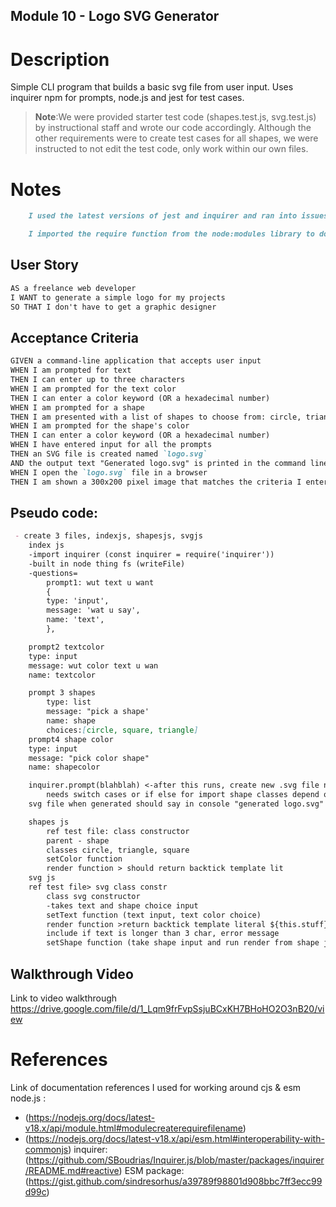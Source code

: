 ## Module 10 - Logo SVG Generator

# Description
Simple CLI program that builds a basic svg file from user input.  Uses inquirer npm for prompts, node.js and jest for test cases.

> **Note**:We were provided starter test code (shapes.test.js, svg.test.js) by instructional staff and wrote our code accordingly. Although the other requirements were to create test cases for all shapes, we were instructed to not edit the test code, only work within our own files.

# Notes
```md
    I used the latest versions of jest and inquirer and ran into issues with inoperability across CommonJS and EMS formats.  I referenced the documentation for both the Node version I'm running (18.~), inquirer, and jest, to troubleshoot.

    I imported the require function from the node:modules library to do a cheeky workaround and make the import syntax match what we've done in class, and updated the package.json properties. (adding "type": "module", and replacing "main": "index.js" with "exports": "./index.js").  I also had to change the file type suffixes to cjs vs js (CommonJS) in order to make node.js happy and stop spitting at me.
```

## User Story

```md
AS a freelance web developer
I WANT to generate a simple logo for my projects
SO THAT I don't have to get a graphic designer
```

## Acceptance Criteria

```md
GIVEN a command-line application that accepts user input
WHEN I am prompted for text
THEN I can enter up to three characters
WHEN I am prompted for the text color
THEN I can enter a color keyword (OR a hexadecimal number)
WHEN I am prompted for a shape
THEN I am presented with a list of shapes to choose from: circle, triangle, and square
WHEN I am prompted for the shape's color
THEN I can enter a color keyword (OR a hexadecimal number)
WHEN I have entered input for all the prompts
THEN an SVG file is created named `logo.svg`
AND the output text "Generated logo.svg" is printed in the command line
WHEN I open the `logo.svg` file in a browser
THEN I am shown a 300x200 pixel image that matches the criteria I entered
```

## Pseudo code:
```md
 - create 3 files, indexjs, shapesjs, svgjs
    index js
    -import inquirer (const inquirer = require('inquirer'))
    -built in node thing fs (writeFile) 
    -questions=
        prompt1: wut text u want
        {
        type: 'input',
        message: 'wat u say',
        name: 'text',
        },

    prompt2 textcolor
    type: input
    message: wut color text u wan
    name: textcolor

    prompt 3 shapes
        type: list
        message: "pick a shape'
        name: shape
        choices:[circle, square, triangle]
    prompt4 shape color
    type: input
    message: "pick color shape"
    name: shapecolor

    inquirer.prompt(blahblah) <-after this runs, create new .svg file named 'logo.svg'
        needs switch cases or if else for import shape classes depend on user input/choice
    svg file when generated should say in console "generated logo.svg"

    shapes js
        ref test file: class constructor
        parent - shape
        classes circle, triangle, square
        setColor function
        render function > should return backtick template lit 
    svg js
    ref test file> svg class constr
        class svg constructor
        -takes text and shape choice input
        setText function (text input, text color choice)
        render function >return backtick template literal ${this.stuff}
        include if text is longer than 3 char, error message
        setShape function (take shape input and run render from shape js?)
```
## Walkthrough Video 
Link to video walkthrough
https://drive.google.com/file/d/1_Lqm9frFvpSsjuBCxKH7BHoHO2O3nB20/view

# References 
Link of documentation references I used for working around cjs & esm
node.js :
- (https://nodejs.org/docs/latest-v18.x/api/module.html#modulecreaterequirefilename)
- (https://nodejs.org/docs/latest-v18.x/api/esm.html#interoperability-with-commonjs)
inquirer: (https://github.com/SBoudrias/Inquirer.js/blob/master/packages/inquirer/README.md#reactive)
ESM package: (https://gist.github.com/sindresorhus/a39789f98801d908bbc7ff3ecc99d99c)

